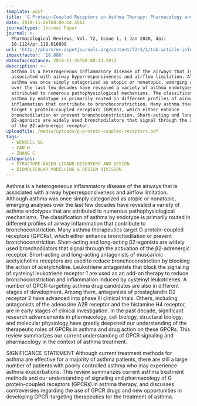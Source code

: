 ```yaml
---
template: post
title: 'G Protein–Coupled Receptors in Asthma Therapy: Pharmacology and Drug Action'
date: 2019-11-26T08:00:14.556Z
journaltypes: Journal Paper
journal: >-
  Pharmacological Reviews, Vol. 72, Issue 1, 1 Jan 2020, doi:
  10.1124/pr.118.016899
url: 'http://pharmrev.aspetjournals.org/content/72/1/1/tab-article-info'
impactfactor: '18.886'
dateofacceptance: 2019-11-26T08:00:14.597Z
description: >-
  Asthma is a heterogeneous inflammatory disease of the airways that is
  associated with airway hyperresponsiveness and airflow limitation. Although
  asthma was once simply categorized as atopic or nonatopic, emerging analyses
  over the last few decades have revealed a variety of asthma endotypes that are
  attributed to numerous pathophysiological mechanisms. The classification of
  asthma by endotype is primarily routed in different profiles of airway
  inflammation that contribute to bronchoconstriction. Many asthma therapeutics
  target G protein–coupled receptors (GPCRs), which either enhance
  bronchodilation or prevent bronchoconstriction. Short-acting and long-acting
  β2-agonists are widely used bronchodilators that signal through the activation
  of the β2-adrenergic receptor. 
uploadfile: /media/uploads/g-protein-coupled-receptors.pdf
tags:
  - WENDELL SG
  - FAN H
  - ZHANG C
categories:
  - STRUCTURE-BASED LIGAND DISCOVERY AND DESIGN
  - BIOMOLECULAR MODELLING & DESIGN DIVISION
---
```

Asthma is a heterogeneous inflammatory disease of the airways that is associated with airway hyperresponsiveness and airflow limitation. Although asthma was once simply categorized as atopic or nonatopic, emerging analyses over the last few decades have revealed a variety of asthma endotypes that are attributed to numerous pathophysiological mechanisms. The classification of asthma by endotype is primarily routed in different profiles of airway inflammation that contribute to bronchoconstriction. Many asthma therapeutics target G protein–coupled receptors (GPCRs), which either enhance bronchodilation or prevent bronchoconstriction. Short-acting and long-acting β2-agonists are widely used bronchodilators that signal through the activation of the β2-adrenergic receptor. Short-acting and long-acting antagonists of muscarinic acetylcholine receptors are used to reduce bronchoconstriction by blocking the action of acetylcholine. Leukotriene antagonists that block the signaling of cysteinyl leukotriene receptor 1 are used as an add-on therapy to reduce bronchoconstriction and inflammation induced by cysteinyl leukotrienes. A number of GPCR-targeting asthma drug candidates are also in different stages of development. Among them, antagonists of prostaglandin D2 receptor 2 have advanced into phase III clinical trials. Others, including antagonists of the adenosine A2B receptor and the histamine H4 receptor, are in early stages of clinical investigation. In the past decade, significant research advancements in pharmacology, cell biology, structural biology, and molecular physiology have greatly deepened our understanding of the therapeutic roles of GPCRs in asthma and drug action on these GPCRs. This review summarizes our current understanding of GPCR signaling and pharmacology in the context of asthma treatment.



SIGNIFICANCE STATEMENT Although current treatment methods for asthma are effective for a majority of asthma patients, there are still a large number of patients with poorly controlled asthma who may experience asthma exacerbations. This review summarizes current asthma treatment methods and our understanding of signaling and pharmacology of G protein–coupled receptors (GPCRs) in asthma therapy, and discusses controversies regarding the use of GPCR drugs and new opportunities in developing GPCR-targeting therapeutics for the treatment of asthma.
